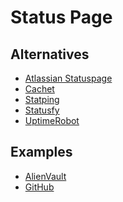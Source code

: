 # Status Page

<!--
https://stackstatus.net/
https://status.fastly.com/
-->

## Alternatives

- [Atlassian Statuspage](https://atlassian.com/software/statuspage)
- [Cachet](/cachet.md)
- [Statping](/statping.md)
- [Statusfy](/statusfy.md)
- [UptimeRobot](https://uptimerobot.com)

<!--
https://github.com/statsd/statsd
-->

## Examples

- [AlienVault](https://status.alienvault.cloud/)
- [GitHub](https://www.githubstatus.com/)
